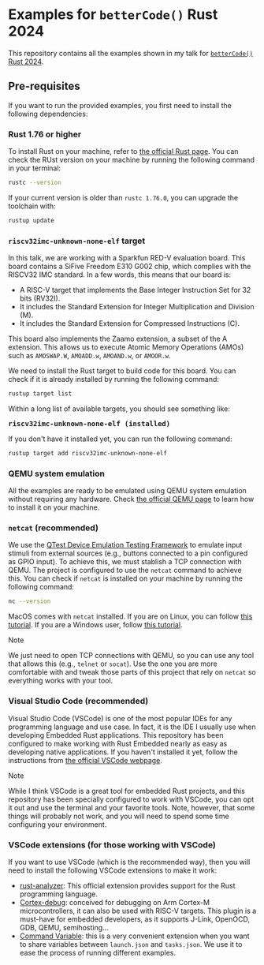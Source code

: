 # Examples for `betterCode()` Rust 2024

This repository contains all the examples shown in my talk for [`betterCode()` Rust 2024](https://rust.bettercode.eu/veranstaltung-22605-se-0-safe-and-open-rust-and-risc-v-for-embedded-developers.html).

## Pre-requisites

If you want to run the provided examples, you first need to install the following dependencies:

### Rust 1.76 or higher

To install Rust on your machine, refer to [the official Rust page](https://www.rust-lang.org/tools/install).
You can check the RUst version on your machine by running the following command in your terminal:

```bash
rustc --version
```

If your current version is older than `rustc 1.76.0`, you can upgrade the toolchain with:

```bash
rustup update
```

### `riscv32imc-unknown-none-elf` target

In this talk, we are working with a Sparkfun RED-V evaluation board.
This board contains a SiFive Freedom E310 G002 chip, which complies with the RISCV32 IMC standard.
In a few words, this means that our board is:

- A RISC-V target that implements the Base Integer Instruction Set for 32 bits (RV32I).
- It includes the Standard Extension for Integer Multiplication and Division (M).
- It includes the Standard Extension for Compressed Instructions (C).

This board also implements the Zaamo extension, a subset of the A extension.
This allows us to execute Atomic Memory Operations (AMOs) such as `AMOSWAP.W`, `AMOADD.w`, `AMOAND.w`, or `AMOOR.w`.

We need to install the Rust target to build code for this board.
You can check if it is already installed by running the following command:

```bash
rustup target list 
```

Within a long list of available targets, you should see something like:

<pre>
<b>riscv32imc-unknown-none-elf (installed)</b>
</pre>

If you don't have it installed yet, you can run the following command:

```bash
rustup target add riscv32imc-unknown-none-elf
```

### QEMU system emulation

All the examples are ready to be emulated using QEMU system emulation without requiring any hardware.
Check [the official QEMU page](https://www.qemu.org/download/#linux) to learn how to install it on your machine.

### `netcat` (recommended)

We use the [QTest Device Emulation Testing Framework](https://www.qemu.org/docs/master/devel/testing/qtest.html) to emulate input stimuli from external sources (e.g., buttons connected to a pin configured as GPIO input).
To achieve this, we must stablish a TCP connection with QEMU.
The project is configured to use the `netcat` command to achieve this.
You can check if `netcat` is installed on your machine by running the following command:

```bash
nc --version
```

MacOS comes with `netcat` installed.
If you are on Linux, you can follow [this tutorial](https://www.ucartz.com/clients/knowledgebase/658/How-to-Install-and-Use-netcat-Command-on-Linux.html).
If you are a Windows user, follow [this tutorial](https://medium.com/@bonguides25/how-to-install-netcat-on-windows-10-11-f5be1a185611).

> [!NOTE]
> 
> We just need to open TCP connections with QEMU, so you can use any tool that allows this (e.g., `telnet` or `socat`).
> Use the one you are more comfortable with and tweak those parts of this project that rely on `netcat` so everything works with your tool.

### Visual Studio Code (recommended)

Visual Studio Code (VSCode) is one of the most popular IDEs for any programming language and use case.
In fact, it is the IDE I usually use when developing Embedded Rust applications.
This repository has been configured to make working with Rust Embedded nearly as easy as developing native applications.
If you haven't installed it yet, follow the instructions from [the official VSCode webpage](https://code.visualstudio.com).

> [!NOTE]
> 
> While I think VSCode is a great tool for embedded Rust projects, and this repository has been specially configured to work with VSCode, you can opt it out and use the terminal and your favorite tools.
> Note, however, that some things will probably not work, and you will need to spend some time configuring your environment.

### VSCode extensions (for those working with VSCode)

If you want to use VSCode (which is the recommended way), then you will need to install the following VSCode extensions to make it work:

- [rust-analyzer](https://marketplace.visualstudio.com/items?itemName=rust-lang.rust-analyzer): This official extension provides support for the Rust programming language.
- [Cortex-debug](https://marketplace.visualstudio.com/items?itemName=marus25.cortex-Debug): conceived for debugging on Arm Cortex-M microcontrollers, it can also be used with RISC-V targets. This plugin is a must-have for embedded developers, as it supports J-Link, OpenOCD, GDB, QEMU, semihosting...
- [Command Variable](https://marketplace.visualstudio.com/items?itemName=rioj7.command-variable): this is a very convenient extension when you want to share variables between `launch.json` and `tasks.json`.
We use it to ease the process of running different examples.
